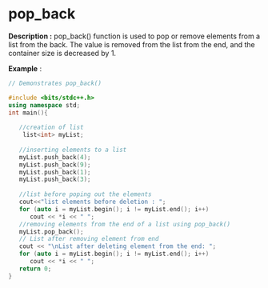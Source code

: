 # pop_back

**Description :** pop_back() function is used to pop or remove elements from a list from the back. The value is removed from the list from the end, and the container size is decreased by 1.

**Example** :

```cpp
// Demonstrates pop_back() 

#include <bits/stdc++.h>
using namespace std;
int main(){
   
   //creation of list
    list<int> myList;
   
   //inserting elements to a list
   myList.push_back(4);
   myList.push_back(9);
   myList.push_back(1);
   myList.push_back(3);
   
   //list before poping out the elements
   cout<<"list elements before deletion : ";
   for (auto i = myList.begin(); i != myList.end(); i++)
      cout << *i << " ";
   //removing elements from the end of a list using pop_back()
   myList.pop_back();
   // List after removing element from end
   cout << "\nList after deleting element from the end: ";
   for (auto i = myList.begin(); i != myList.end(); i++)
      cout << *i << " ";
   return 0;
}

